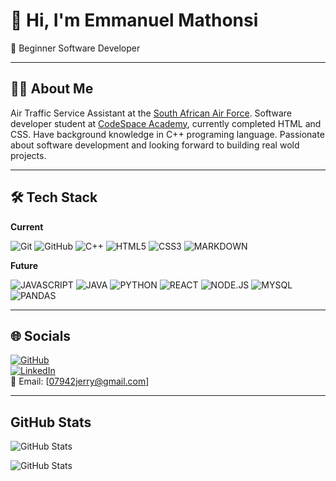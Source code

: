 # 👋 Hi, I'm Emmanuel Mathonsi

  🌱  Beginner Software Developer

---

## 👨‍💻 About Me

Air Traffic Service Assistant at the [South African Air Force](https://www.saairforce.co.za/). Software developer student at [CodeSpace Academy](https://www.codespace.co.za/), currently completed HTML and CSS. Have background knowledge in C++ programing language. Passionate about software development and looking forward to building real wold projects.

---

## 🛠️ Tech Stack

**Current**

![Git](https://img.shields.io/badge/-Git-F05032?style=flat&logo=git&logoColor=white) ![GitHub](https://img.shields.io/badge/-GitHub-181717?style=flat-circle&logo=github)
![C++](https://img.shields.io/badge/c++-%2300599C.svg?style=for-the-badge&amp;logo=c%2B%2B&amp;logoColor=white) ![HTML5](https://img.shields.io/badge/-HTML5-black?style=flat-circle&logo=html5&logoColor=white) ![CSS3](https://img.shields.io/badge/-CSS3-black?style=flat-circle&logo=css3) ![MARKDOWN](https://img.shields.io/badge/markdown-%23000000.svg?style=for-the-badge&amp;logo=markdown&amp;logoColor=white)

**Future**

![JAVASCRIPT](https://img.shields.io/badge/javascript-%23323330.svg?style=for-the-badge&amp;logo=javascript&amp;logoColor=%23F7DF1E) ![JAVA](https://img.shields.io/badge/java-%23ED8B00.svg?style=for-the-badge&amp;logo=openjdk&amp;logoColor=white) ![PYTHON](https://img.shields.io/badge/python-3670A0?style=for-the-badge&amp;logo=python&amp;logoColor=ffdd54) ![REACT](https://img.shields.io/badge/react-%2320232a.svg?style=for-the-badge&amp;logo=react&amp;logoColor=%2361DAFB) ![NODE.JS](https://img.shields.io/badge/node.js-6DA55F?style=for-the-badge&amp;logo=node.js&amp;logoColor=white) ![MYSQL](https://img.shields.io/badge/mysql-4479A1.svg?style=for-the-badge&amp;logo=mysql&amp;logoColor=white) ![PANDAS](https://img.shields.io/badge/pandas-%23150458.svg?style=for-the-badge&amp;logo=pandas&amp;logoColor=white)

---

## 🌐 Socials

[![GitHub](https://img.shields.io/badge/-GitHub-181717?style=flat&logo=github&logoColor=white)](https://github.com/RainDrops88)  
[![LinkedIn](https://img.shields.io/badge/-LinkedIn-blue?style=flat&logo=linkedin&logoColor=white)](https://www.linkedin.com/in/emmanuel-mathonsi-300b33308/)  
📧 Email: [07942jerry@gmail.com]

---

## GitHub Stats

![GitHub Stats](https://github-readme-stats.vercel.app/api?username=RainDrops88&theme=default&show_icons=true&hide_border=true&count_private=true)

![GitHub Stats](https://streak-stats.demolab.com?user=RainDrops88&theme=default&hide_border=true)